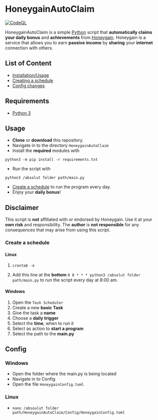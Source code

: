 # HoneygainAutoClaim
[![CodeQL](https://github.com/MrLoLf/HoneygainAutoClaim/actions/workflows/github-code-scanning/codeql/badge.svg)](https://github.com/MrLoLf/HoneygainAutoClaim/actions/workflows/github-code-scanning/codeql)

HoneygainAutoClaim is a simple [Python](https://www.python.org/) script that **automatically claims your daily bonus** 
and **achievements** from [Honeygain](https://r.honeygain.me/ROSCH76C7D). Honeygain is a 
service that allows you to earn **passive income** by **sharing** your **internet** connection with others.

## List of Content

- [Installation/Usage](#usage)
- [Creating a schedule](#create-a-schedule)
- [Config changes](#config)

## Requirements
- [Python 3](https://www.python.org/downloads/)


## Usage
- **Clone** or **download** this repository. 
- Navigate in to the directory `HoneygainAutoClaim`
- Install the **required** modules with 
```commandline 
python3 -m pip install -r requirements.txt
```  
- Run the script with 
```commandline
python3 /absolut folder path/main.py
```
- [Create a schedule](#create-a-schedule) to run the program every day.
- Enjoy your **daily bonus**!


## Disclaimer
This script is **not** affiliated with or endorsed by Honeygain. Use it at your **own risk** and responsibility. The **author** is **not responsible** for any consequences that may arise from using this script.

### Create a schedule

#### Linux

1. ```commandline
   crontab -e
   ```
2. Add this line at the **bottom** `0 8 * * * python3 /absolut folder path/main.py` to run the script every day at 8:00 am.

#### Windows

1. Open the `Task Scheduler`
2. Create a new **basic Task**
3. Give the task a **name**
4. Choose a **daily trigger**
5. Select the **time**, when to run it
6. Select as action to **start a program**
7. Select the path to the **main.py**

## Config

### Windows

- Open the folder where the main.py is being located
- Navigate in to Config
- Open the file `HoneygainConfig.toml`

### Linux

- ```commandline
  nano /absoulut folder path/HoneygainAutoClaim/Config/HoneygainConfig.toml
  ```
